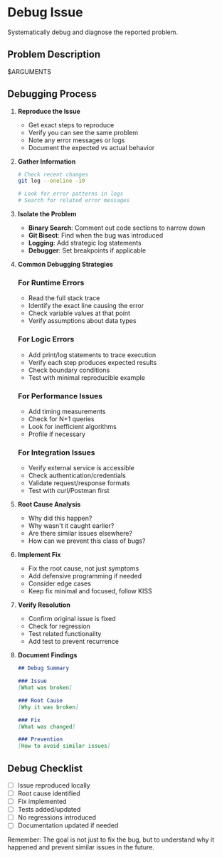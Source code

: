 # Debug Issue

Systematically debug and diagnose the reported problem.

## Problem Description
$ARGUMENTS

## Debugging Process

1. **Reproduce the Issue**
   - Get exact steps to reproduce
   - Verify you can see the same problem
   - Note any error messages or logs
   - Document the expected vs actual behavior

2. **Gather Information**
   ```bash
   # Check recent changes
   git log --oneline -10
   
   # Look for error patterns in logs
   # Search for related error messages
   ```

3. **Isolate the Problem**
   - **Binary Search**: Comment out code sections to narrow down
   - **Git Bisect**: Find when the bug was introduced
   - **Logging**: Add strategic log statements
   - **Debugger**: Set breakpoints if applicable

4. **Common Debugging Strategies**

   ### For Runtime Errors
   - Read the full stack trace
   - Identify the exact line causing the error
   - Check variable values at that point
   - Verify assumptions about data types

   ### For Logic Errors
   - Add print/log statements to trace execution
   - Verify each step produces expected results
   - Check boundary conditions
   - Test with minimal reproducible example

   ### For Performance Issues
   - Add timing measurements
   - Check for N+1 queries
   - Look for inefficient algorithms
   - Profile if necessary

   ### For Integration Issues
   - Verify external service is accessible
   - Check authentication/credentials
   - Validate request/response formats
   - Test with curl/Postman first

5. **Root Cause Analysis**
   - Why did this happen?
   - Why wasn't it caught earlier?
   - Are there similar issues elsewhere?
   - How can we prevent this class of bugs?

6. **Implement Fix**
   - Fix the root cause, not just symptoms
   - Add defensive programming if needed
   - Consider edge cases
   - Keep fix minimal and focused, follow KISS

7. **Verify Resolution**
   - Confirm original issue is fixed
   - Check for regression
   - Test related functionality
   - Add test to prevent recurrence

8. **Document Findings**
   ```markdown
   ## Debug Summary
   
   ### Issue
   [What was broken]
   
   ### Root Cause
   [Why it was broken]
   
   ### Fix
   [What was changed]
   
   ### Prevention
   [How to avoid similar issues]
   ```

## Debug Checklist
- [ ] Issue reproduced locally
- [ ] Root cause identified
- [ ] Fix implemented
- [ ] Tests added/updated
- [ ] No regressions introduced
- [ ] Documentation updated if needed

Remember: The goal is not just to fix the bug, but to understand why it happened and prevent similar issues in the future.
